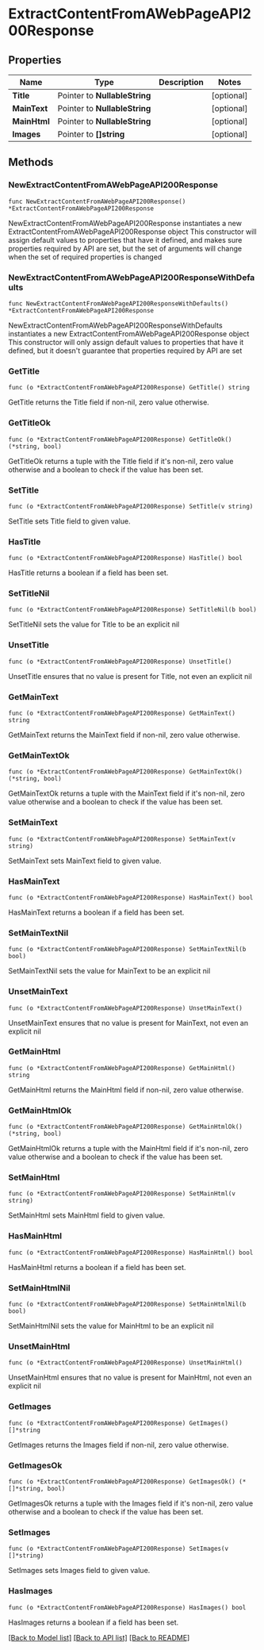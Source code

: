 # ExtractContentFromAWebPageAPI200Response

## Properties

Name | Type | Description | Notes
------------ | ------------- | ------------- | -------------
**Title** | Pointer to **NullableString** |  | [optional] 
**MainText** | Pointer to **NullableString** |  | [optional] 
**MainHtml** | Pointer to **NullableString** |  | [optional] 
**Images** | Pointer to **[]string** |  | [optional] 

## Methods

### NewExtractContentFromAWebPageAPI200Response

`func NewExtractContentFromAWebPageAPI200Response() *ExtractContentFromAWebPageAPI200Response`

NewExtractContentFromAWebPageAPI200Response instantiates a new ExtractContentFromAWebPageAPI200Response object
This constructor will assign default values to properties that have it defined,
and makes sure properties required by API are set, but the set of arguments
will change when the set of required properties is changed

### NewExtractContentFromAWebPageAPI200ResponseWithDefaults

`func NewExtractContentFromAWebPageAPI200ResponseWithDefaults() *ExtractContentFromAWebPageAPI200Response`

NewExtractContentFromAWebPageAPI200ResponseWithDefaults instantiates a new ExtractContentFromAWebPageAPI200Response object
This constructor will only assign default values to properties that have it defined,
but it doesn't guarantee that properties required by API are set

### GetTitle

`func (o *ExtractContentFromAWebPageAPI200Response) GetTitle() string`

GetTitle returns the Title field if non-nil, zero value otherwise.

### GetTitleOk

`func (o *ExtractContentFromAWebPageAPI200Response) GetTitleOk() (*string, bool)`

GetTitleOk returns a tuple with the Title field if it's non-nil, zero value otherwise
and a boolean to check if the value has been set.

### SetTitle

`func (o *ExtractContentFromAWebPageAPI200Response) SetTitle(v string)`

SetTitle sets Title field to given value.

### HasTitle

`func (o *ExtractContentFromAWebPageAPI200Response) HasTitle() bool`

HasTitle returns a boolean if a field has been set.

### SetTitleNil

`func (o *ExtractContentFromAWebPageAPI200Response) SetTitleNil(b bool)`

 SetTitleNil sets the value for Title to be an explicit nil

### UnsetTitle
`func (o *ExtractContentFromAWebPageAPI200Response) UnsetTitle()`

UnsetTitle ensures that no value is present for Title, not even an explicit nil
### GetMainText

`func (o *ExtractContentFromAWebPageAPI200Response) GetMainText() string`

GetMainText returns the MainText field if non-nil, zero value otherwise.

### GetMainTextOk

`func (o *ExtractContentFromAWebPageAPI200Response) GetMainTextOk() (*string, bool)`

GetMainTextOk returns a tuple with the MainText field if it's non-nil, zero value otherwise
and a boolean to check if the value has been set.

### SetMainText

`func (o *ExtractContentFromAWebPageAPI200Response) SetMainText(v string)`

SetMainText sets MainText field to given value.

### HasMainText

`func (o *ExtractContentFromAWebPageAPI200Response) HasMainText() bool`

HasMainText returns a boolean if a field has been set.

### SetMainTextNil

`func (o *ExtractContentFromAWebPageAPI200Response) SetMainTextNil(b bool)`

 SetMainTextNil sets the value for MainText to be an explicit nil

### UnsetMainText
`func (o *ExtractContentFromAWebPageAPI200Response) UnsetMainText()`

UnsetMainText ensures that no value is present for MainText, not even an explicit nil
### GetMainHtml

`func (o *ExtractContentFromAWebPageAPI200Response) GetMainHtml() string`

GetMainHtml returns the MainHtml field if non-nil, zero value otherwise.

### GetMainHtmlOk

`func (o *ExtractContentFromAWebPageAPI200Response) GetMainHtmlOk() (*string, bool)`

GetMainHtmlOk returns a tuple with the MainHtml field if it's non-nil, zero value otherwise
and a boolean to check if the value has been set.

### SetMainHtml

`func (o *ExtractContentFromAWebPageAPI200Response) SetMainHtml(v string)`

SetMainHtml sets MainHtml field to given value.

### HasMainHtml

`func (o *ExtractContentFromAWebPageAPI200Response) HasMainHtml() bool`

HasMainHtml returns a boolean if a field has been set.

### SetMainHtmlNil

`func (o *ExtractContentFromAWebPageAPI200Response) SetMainHtmlNil(b bool)`

 SetMainHtmlNil sets the value for MainHtml to be an explicit nil

### UnsetMainHtml
`func (o *ExtractContentFromAWebPageAPI200Response) UnsetMainHtml()`

UnsetMainHtml ensures that no value is present for MainHtml, not even an explicit nil
### GetImages

`func (o *ExtractContentFromAWebPageAPI200Response) GetImages() []*string`

GetImages returns the Images field if non-nil, zero value otherwise.

### GetImagesOk

`func (o *ExtractContentFromAWebPageAPI200Response) GetImagesOk() (*[]*string, bool)`

GetImagesOk returns a tuple with the Images field if it's non-nil, zero value otherwise
and a boolean to check if the value has been set.

### SetImages

`func (o *ExtractContentFromAWebPageAPI200Response) SetImages(v []*string)`

SetImages sets Images field to given value.

### HasImages

`func (o *ExtractContentFromAWebPageAPI200Response) HasImages() bool`

HasImages returns a boolean if a field has been set.


[[Back to Model list]](../README.md#documentation-for-models) [[Back to API list]](../README.md#documentation-for-api-endpoints) [[Back to README]](../README.md)



